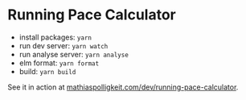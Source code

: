 # Running Pace Calculator

- install packages: `yarn`
- run dev server: `yarn watch`
- run analyse server: `yarn analyse`
- elm format: `yarn format`
- build: `yarn build`

See it in action at [mathiaspolligkeit.com/dev/running-pace-calculator](https://www.mathiaspolligkeit.com/dev/running-pace-calculator/).

